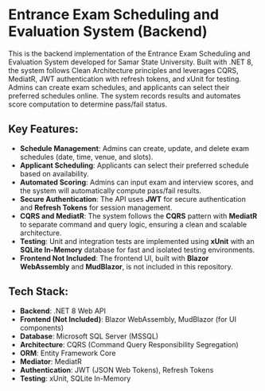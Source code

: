 # Entrance Exam Scheduling and Evaluation System (Backend)

This is the backend implementation of the Entrance Exam Scheduling and Evaluation System developed for Samar State University. Built with .NET 8, the system follows Clean Architecture principles and leverages CQRS, MediatR, JWT authentication with refresh tokens, and xUnit for testing. Admins can create exam schedules, and applicants can select their preferred schedules online. The system records results and automates score computation to determine pass/fail status.
## Key Features:
- **Schedule Management**: Admins can create, update, and delete exam schedules (date, time, venue, and slots).
- **Applicant Scheduling**: Applicants can select their preferred schedule based on availability.
- **Automated Scoring**: Admins can input exam and interview scores, and the system will automatically compute pass/fail results.
- **Secure Authentication**: The API uses **JWT** for secure authentication and **Refresh Tokens** for session management.
- **CQRS and MediatR**: The system follows the **CQRS** pattern with **MediatR** to separate command and query logic, ensuring a clean and scalable architecture.
- **Testing**: Unit and integration tests are implemented using **xUnit** with an **SQLite In-Memory** database for fast and isolated testing environments.
- **Frontend Not Included**: The frontend UI, built with **Blazor WebAssembly** and **MudBlazor**, is not included in this repository.

## Tech Stack:
- **Backend**: .NET 8 Web API
- **Frontend (Not Included)**: Blazor WebAssembly, MudBlazor (for UI components)
- **Database**: Microsoft SQL Server (MSSQL)
- **Architecture**: CQRS (Command Query Responsibility Segregation)
- **ORM**: Entity Framework Core
- **Mediator**: MediatR
- **Authentication**: JWT (JSON Web Tokens), Refresh Tokens
- **Testing**: xUnit, SQLite In-Memory

